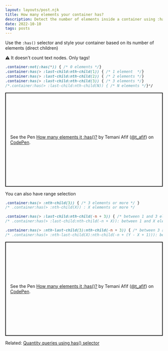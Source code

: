 ```yaml
---
layout: layouts/post.njk
title: How many elements your container has?
description: Detect the number of elements inside a container using :has() selector
date: 2022-10-10
tags: posts
---
```


Use the `:has()` selector and style your container based on its number of elements (direct children)

⚠️ It doesn't count text nodes. Only tags!

```css
.container:not(:has(*)) { /* 0 elements */}
.container:has(> :last-child:nth-child(1)) { /* 1 element  */}
.container:has(> :last-child:nth-child(2)) { /* 2 elements */}
.container:has(> :last-child:nth-child(3)) { /* 3 elements */}
/*.container:has(> :last-child:nth-child(N)) { /* N elements */}*/
```

<p class="codepen" data-height="300" data-default-tab="result" data-slug-hash="ZEomRYP" data-preview="true" data-user="t_afif" style="height: 300px; box-sizing: border-box; display: flex; align-items: center; justify-content: center; border: 2px solid; margin: 1em 0; padding: 1em;">
  <span>See the Pen <a href="https://codepen.io/t_afif/pen/ZEomRYP">
  How many elements it :has()?</a> by Temani Afif (<a href="https://codepen.io/t_afif">@t_afif</a>)
  on <a href="https://codepen.io">CodePen</a>.</span>
</p>

You can also have range selection

```css
.container:has(> :nth-child(3)) { /* 3 elements or more */ }
/* .container:has(> :nth-child(X)) : X elements or more */

.container:has(> :last-child:nth-child(-n + 3)) { /* between 1 and 3 elements */}
/* .container:has(> :last-child:nth-child(-n + X)): between 1 and X elements */

.container:has(> :nth-last-child(3):nth-child(-n + 3)) { /* between 3 and 5 elements */}
/* .container:has(> :nth-last-child(X):nth-child(-n + (Y - X + 1))): between X and Y elements */
```

<p class="codepen" data-height="300" data-default-tab="result" data-slug-hash="oNVJVJq" data-preview="true" data-user="t_afif" style="height: 300px; box-sizing: border-box; display: flex; align-items: center; justify-content: center; border: 2px solid; margin: 1em 0; padding: 1em;">
  <span>See the Pen <a href="https://codepen.io/t_afif/pen/oNVJVJq">
  How many elements it :has()?</a> by Temani Afif (<a href="https://codepen.io/t_afif">@t_afif</a>)
  on <a href="https://codepen.io">CodePen</a>.</span>
</p>
<script async src="https://cpwebassets.codepen.io/assets/embed/ei.js"></script>

Related: [Quantity queries using has() selector](/quantity-queries/)